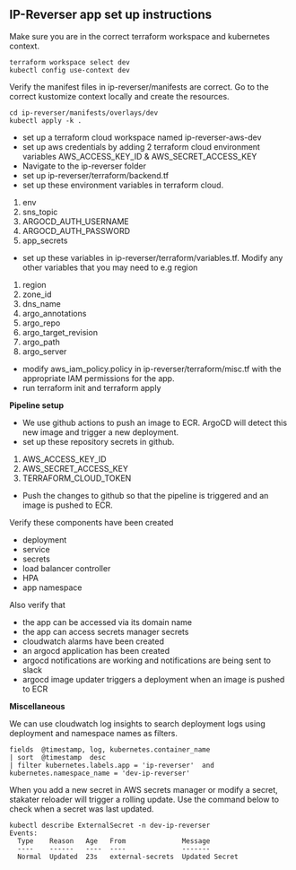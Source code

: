 ##  IP-Reverser app set up instructions

Make sure you are in the correct terraform workspace and kubernetes context.

    terraform workspace select dev
    kubectl config use-context dev

Verify the manifest files in ip-reverser/manifests are correct. Go to the correct kustomize context locally and create the resources.

    cd ip-reverser/manifests/overlays/dev
    kubectl apply -k .

- set up a terraform cloud workspace named ip-reverser-aws-dev
- set up aws credentials by adding 2 terraform cloud environment variables AWS_ACCESS_KEY_ID & AWS_SECRET_ACCESS_KEY
- Navigate to the ip-reverser folder
- set up ip-reverser/terraform/backend.tf
- set up these environment variables in terraform cloud.

1. env
2. sns_topic
3. ARGOCD_AUTH_USERNAME 
4. ARGOCD_AUTH_PASSWORD
5. app_secrets

- set up these variables in ip-reverser/terraform/variables.tf. Modify any other variables that you may need to e.g region

1. region
2. zone_id
3. dns_name
4. argo_annotations
5. argo_repo
6. argo_target_revision
7. argo_path
8. argo_server

- modify aws_iam_policy.policy in ip-reverser/terraform/misc.tf with the appropriate IAM permissions for the app. 
- run terraform init and terraform apply

**Pipeline setup**
- We use github actions to push an image to ECR. ArgoCD will detect this new image and trigger a new deployment.
- set up these repository secrets in github.

1. AWS_ACCESS_KEY_ID
2. AWS_SECRET_ACCESS_KEY
3. TERRAFORM_CLOUD_TOKEN

- Push the changes to github so that the pipeline is triggered and an image is pushed to ECR.

Verify these components have been created

- deployment
- service
- secrets
- load balancer controller
- HPA
- app namespace

Also verify that
- the app can be accessed via its domain name
- the app can access secrets manager secrets
- cloudwatch alarms have been created
- an argocd application has been created
-  argocd notifications are working and notifications are being sent to slack
-  argocd image updater triggers a deployment when an image is pushed to ECR

**Miscellaneous**

We can use cloudwatch log insights to search deployment logs using deployment and namespace names as filters.

    fields  @timestamp, log, kubernetes.container_name
    | sort  @timestamp  desc
    | filter kubernetes.labels.app = 'ip-reverser'  and kubernetes.namespace_name = 'dev-ip-reverser'

When you add a new secret in AWS secrets manager or modify a secret, stakater reloader will trigger a rolling update. Use the command below to check when a secret was last updated.

    kubectl describe ExternalSecret -n dev-ip-reverser
    Events:
      Type    Reason   Age   From              Message
      ----    ------   ----  ----              -------
      Normal  Updated  23s   external-secrets  Updated Secret
